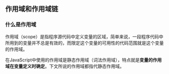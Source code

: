 ## 作用域和作用域链
### 什么是作用域
作用域（scope）是指程序源代码中定义变量的区域，简单来说，一段程序代码中所用到的变量并不总是有效的，而限定这个变量的可用性的代码范围就是这个变量的作用域。

在JavaScript中使用的作用域是静态作用域（词法作用域），特点就是**变量的作用域在变量定义时确定**。下文所说的作用域都指代静态作用域。

